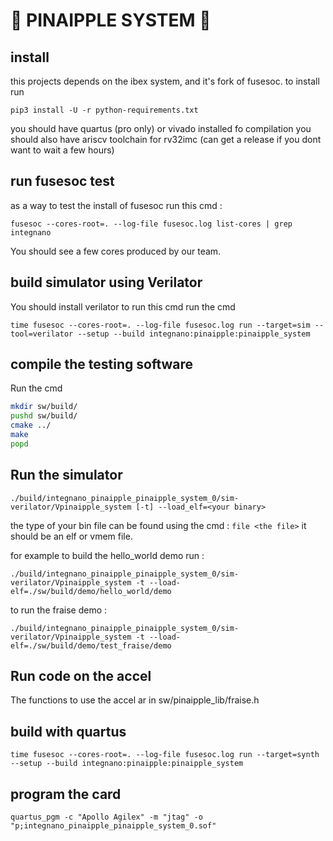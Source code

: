 # 🍍 PINAIPPLE  SYSTEM 🍍

## install

this projects depends on the ibex system, and it's fork of fusesoc.
to install run

``` pip3 install -U -r python-requirements.txt ```

you should have quartus (pro only) or vivado installed fo compilation
you should also have ariscv toolchain for rv32imc (can get a release if you dont want to wait a few hours)

## run fusesoc test

as a way to test the install of fusesoc run this cmd :

``` fusesoc --cores-root=. --log-file fusesoc.log list-cores | grep integnano ```

You should see a few cores produced by our team.

## build simulator using Verilator

You should install verilator to run this cmd
run the cmd  

``` time fusesoc --cores-root=. --log-file fusesoc.log run --target=sim --tool=verilator --setup --build integnano:pinaipple:pinaipple_system ```

## compile the testing software

Run the cmd

``` bash
mkdir sw/build/ 
pushd sw/build/
cmake ../
make 
popd

```

## Run the simulator

``` ./build/integnano_pinaipple_pinaipple_system_0/sim-verilator/Vpinaipple_system [-t] --load_elf=<your binary> ```

the type of your bin file can be found using the cmd : ``` file <the file> ``` it should be an elf or vmem file.

for example to build the hello_world demo run :

``` ./build/integnano_pinaipple_pinaipple_system_0/sim-verilator/Vpinaipple_system -t --load-elf=./sw/build/demo/hello_world/demo ```

to run the fraise demo :

``` ./build/integnano_pinaipple_pinaipple_system_0/sim-verilator/Vpinaipple_system -t --load-elf=./sw/build/demo/test_fraise/demo ```

## Run code on the accel

The functions to use the accel ar in sw/pinaipple_lib/fraise.h

## build with quartus

``` time fusesoc --cores-root=. --log-file fusesoc.log run --target=synth --setup --build integnano:pinaipple:pinaipple_system ```

## program the card

``` quartus_pgm -c "Apollo Agilex" -m "jtag" -o "p;integnano_pinaipple_pinaipple_system_0.sof" ```
